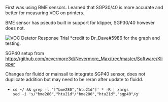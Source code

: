 First was using BME sensors.  Learned that SGP30/40 is more accurate and better for measuring VOC on printers.

BME sensor has pseudo built in support for klipper, SGP30/40 however does not.

![VOC Detetor Response Trial](https://user-images.githubusercontent.com/2658/213833893-e2d6ee10-d895-4833-af44-51245fcbe39f.png)
*credit to Dr_Dave#5986 for the graph and testing.

SGP40 setup from https://github.com/nevermore3d/Nevermore_Max/tree/master/Software/Klipper


Changes for fluidd or mainsail to integrate SGP40 sensor, does not duplicate addition but may need to be reran after update to fluidd.

* <code>cd ~/ && grep -l '\["bme280","htu21d"\]' * -R | xargs sed -i 's/"bme280","htu21d"/"bme280","htu21d","sgp40"/g' </code>
